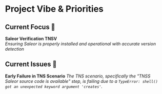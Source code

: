# Project Vibe & Priorities

## Current Focus 🧠
**Saleor Verification TNSV**  
*Ensuring Saleor is properly installed and operational with accurate version detection*

## Current Issues 🐛
**Early Failure in TNS Scenario**
*The TNS scenario, specifically the "TNSS Saleor source code is available" step, is failing due to a `TypeError: shell() got an unexpected keyword argument 'creates'`.*
